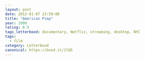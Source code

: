 ```yaml
---
layout: post 
date: 2012-01-07 23:59:00
title: "American Pimp"
year: 1999
rating: 0.5
tags_letterboxd: documentary, Netflix, streaming, desktop, NYC
tags:
  - film
category: Letterboxd
canonical: https://boxd.it/1lQ5
---
```

